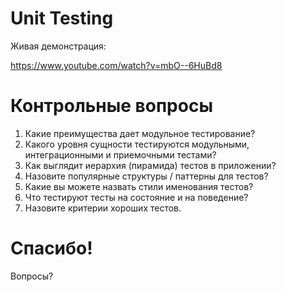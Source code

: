 # Unit Testing

Живая демонстрация:

https://www.youtube.com/watch?v=mbO--6HuBd8

# Контрольные вопросы

  1. Какие преимущества дает модульное тестирование?
  1. Какого уровня сущности тестируются модульными, интеграционными и приемочными тестами?
  1. Как выглядит иерархия (пирамида) тестов в приложении?
  1. Назовите популярные структуры / паттерны для тестов?
  1. Какие вы можете назвать стили именования тестов?
  1. Что тестируют тесты на состояние и на поведение?
  1. Назовите критерии хороших тестов.

# Спасибо!

Вопросы?
